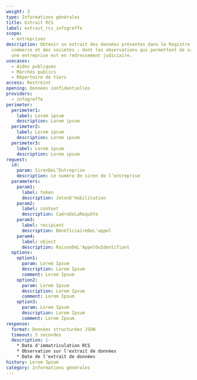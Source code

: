 ```yaml
---
weight: 3
type: Informations générales
title: Extrait RCS
label: extrait_rcs_infogreffe
scope:
  - entreprises
description: Obtenir un extrait des données présentes dans le Registre du
  commerce et des sociétés ; dont les observations qui permettent de savoir si
  une entreprise est en redressement judiciaire.
usecases:
  - Aides publiques
  - Marchés publics
  - Répertoire de tiers
access: Restreint
opening: Données confidentielles
providers:
  - infogreffe
perimeter:
  perimeter1:
    label: Lorem ipsum
    description: Lorem ipsum
  perimeter2:
    label: Lorem ipsum
    description: Lorem ipsum
  perimeter3:
    label: Lorem ipsum
    description: Lorem ipsum
request:
  id:
    param: SirenDeL’Entreprise
    description: Le numéro de siren de l’entreprise
  parameters:
    param1:
      label: token
      description: JetonD'Habilitation
    param2:
      label: context
      description: CadreDeLaRequête
    param3:
      label: recipient
      description: BénéficiaireDeL'appel
    param4:
      label: object
      description: RaisonDeL'AppelOuIdentifiant
  options:
    option1:
      param: Lorem Ipsum
      description: Lorem Ipsum
      comment: Lorem Ipsum
    option2:
      param: Lorem Ipsum
      description: Lorem Ipsum
      comment: Lorem Ipsum
    option3:
      param: Lorem Ipsum
      description: Lorem Ipsum
      comment: Lorem Ipsum
response:
  format: Données structurées JSON
  timeout: 5 secondes
  description: |-
    * Date d'immatriculation RCS
    * Observation sur l'extrait de données
    * Date de l'extrait de données
history: Lorem Ipsum
category: Informations générales
---
```

